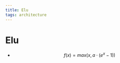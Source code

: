 ```yaml
---
title: Elu
tags: architecture 
---
```


# Elu
- $$f(x) = max(x, a \cdot (e^x-1))$$
































































